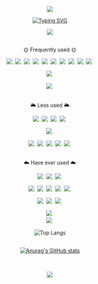 <!--
**withbbang/withbbang** is a ✨ _special_ ✨ repository because its `README.md` (this file) appears on your GitHub profile.
 
Here are some ideas to get you  started:

- 🔭 I’m currently working on ...
- 🌱 I’m currently learning ...
- 👯 I’m looking to collaborate on ...
- 🤔 I’m looking for help with ...
- 💬 Ask me about ...
- 📫 How to reach me: ...
-->
<div align=center>
  <!-- 헤더 -->
  <img src="https://capsule-render.vercel.app/api?type=waving&color=0:8ba8ff,100:0015ad&text=&animation=twinkling&height=100" />

  <!-- 헤더 문구 -->
  <a href="https://git.io/typing-svg"><img src="https://readme-typing-svg.demolab.com?font=Alkatra&weight=500&size=45&duration=4000&pause=3&color=EEEEEE&center=true&vCenter=true&multiline=true&repeat=true&width=435&height=100&lines=%EC%83%81%EB%82%A8%EC%9E%90+Github" alt="Typing SVG" /></a>
  <br/>

  <!-- 방문자 수 -->
  <a href="https://hits.seeyoufarm.com"><img src="https://hits.seeyoufarm.com/api/count/incr/badge.svg?url=https%3A%2F%2Fgithub.com%2Fwithbbang%2Fhit-counter&count_bg=%23A3C5ED&title_bg=%23293BD5&icon=nextdoor.svg&icon_color=%23E7E7E7&title=visitors&edge_flat=false"/></a>
  <br/><br/>
  
  <!-- 자주 사용 -->
  🌞 Frequently used 🌞
  <br/>
  <!-- 프론트 -->
  <img src="https://img.shields.io/badge/TS-3178C6?style=flat&logo=typescript&logoColor=white">&nbsp;
  <img src="https://img.shields.io/badge/JS-F7DF1E?style=flat&logo=javascript&logoColor=white">&nbsp;
  <img src="https://img.shields.io/badge/REACT-61DAFB?style=flat&logo=react&logoColor=white">&nbsp;
  <img src="https://img.shields.io/badge/NEXTJS-000000?style=flat&logo=nextdotjs&logoColor=white">&nbsp;
  <img src="https://img.shields.io/badge/REACTQUERY-FF4154?style=flat&logo=reactquery&logoColor=white">&nbsp;
  <img src="https://img.shields.io/badge/ZUSTAND-004088?style=flat&logoColor=white">&nbsp;
  <img src="https://img.shields.io/badge/SASS-CC6699?style=flat&logo=sass&logoColor=white">&nbsp;
  <img src="https://img.shields.io/badge/REDUX-764ABC?style=flat&logo=redux&logoColor=white">&nbsp;
  <img src="https://img.shields.io/badge/REDUXSAGA-999999?style=flat&logo=reduxsaga&logoColor=white">&nbsp;
  <img src="https://img.shields.io/badge/ESLINT-4B32C3?style=flat&logo=eslint&logoColor=white">&nbsp;
  <br/>
  <!-- 백 -->
  <img src="https://img.shields.io/badge/EXPRESS-000000?style=flat&logo=express&logoColor=white">&nbsp;
  <br/>
  <!-- 환경, DB -->
  <img src="https://img.shields.io/badge/NODE-339933?style=flat&logo=nodedotjs&logoColor=white">&nbsp;
  <br/><br/>

  <!-- 덜 사용 -->
  🌥 Less used 🌥
  <br/>
  <!-- 프론트 -->
  <img src="https://img.shields.io/badge/CSS-1572B6?style=flat&logo=css3&logoColor=white">&nbsp;
  <img src="https://img.shields.io/badge/WEBPACK-8DD6F9?style=flat&logo=webpack&logoColor=white">&nbsp;
  <img src="https://img.shields.io/badge/BABEL-F9DC3E?style=flat&logo=babel&logoColor=white">&nbsp;
  <img src="https://img.shields.io/badge/REACTNATIVE-61DAFB?style=flat&logo=react&logoColor=white">&nbsp;
  <br/>
  <!-- 백 -->
  <img src="https://img.shields.io/badge/FASTAPI-009688?style=flat&logo=fastapi&logoColor=white">&nbsp;
  <br/>
  <!-- 환경, DB -->
  <img src="https://img.shields.io/badge/UBUNTU-E95420?style=flat&logo=ubuntu&logoColor=white">&nbsp;
  <img src="https://img.shields.io/badge/SENTRY-362D59?style=flat&logo=sentry&logoColor=white">&nbsp;
  <img src="https://img.shields.io/badge/ORACLE-F80000?style=flat&logo=oracle&logoColor=white">&nbsp;
  <img src="https://img.shields.io/badge/MYSQL-4479A1?style=flat&logo=mysql&logoColor=white">&nbsp;
  <img src="https://img.shields.io/badge/FIREBASE-FFCA28?style=flat&logo=firebase&logoColor=white">&nbsp;
  <br/><br/>

  <!-- 사용한적 있음 -->
  ☁️ Have ever used ☁️
  <br/>
  <!-- 프론트 -->
  <img src="https://img.shields.io/badge/SVELTE-FF3E00?style=flat&logo=svelte&logoColor=white">&nbsp;
  <img src="https://img.shields.io/badge/THREEJS-000000?style=flat&logo=threedotjs&logoColor=white">&nbsp;
  <img src="https://img.shields.io/badge/VITE-646CFF?style=flat&logo=vite&logoColor=white">&nbsp;
  <!-- 백 -->
  <img src="https://img.shields.io/badge/APOLLO-311C87?style=flat&logo=apollographql&logoColor=white">&nbsp;
  <img src="https://img.shields.io/badge/SPRING-6DB33F?style=flat&logo=spring&logoColor=white">&nbsp;
  <img src="https://img.shields.io/badge/SPRINGBOOT-6DB33F?style=flat&logo=springboot&logoColor=white">&nbsp;
  <img src="https://img.shields.io/badge/DJANGO-092E20?style=flat&logo=django&logoColor=white">&nbsp;
  <img src="https://img.shields.io/badge/NESTJS-E0234E?style=flat&logo=nestjs&logoColor=white">&nbsp;
  <br/>
  <!-- 환경, DB -->
  <img src="https://img.shields.io/badge/AWS LAMBDA-FF9900?style=flat&logo=awslambda&logoColor=white">&nbsp;
  <img src="https://img.shields.io/badge/GRAPHQL-E10098?style=flat&logo=graphql&logoColor=white">&nbsp;
  <img src="https://img.shields.io/badge/POSTGRESQL-4169E1?style=flat&logo=postgresql&logoColor=white">&nbsp;
  <!-- <img src="https://img.shields.io/badge/DOCKER-2496ED?style=flat&logo=docker&logoColor=white">&nbsp; -->
  <img src="https://img.shields.io/badge/CENTOS-262577?style=flat&logo=centos&logoColor=white">&nbsp;
  <br/>
  <img src="https://img.shields.io/badge/PRISMA-2D3748?style=flat&logo=prisma&logoColor=white">&nbsp;
  <br/>
  <!-- 언어 -->
  <!-- <img src="https://img.shields.io/badge/C-A8B9CC?style=flat&logo=c&logoColor=white">&nbsp;
  <br/><br/> -->
  

  <!-- 자주 사용하는 언어 -->
  ![Top Langs](https://github-readme-stats.vercel.app/api/top-langs/?username=withbbang&layout=compact)
  <br/><br/>
  <!-- Git stats -->
  [![Anurag's GitHub stats](https://github-readme-stats.vercel.app/api?username=withbbang&show_icons=true&theme=tokyonight)](https://github.com/anuraghazra/github-readme-stats)
  <br/><br/><br/>

  <img src="https://capsule-render.vercel.app/api?type=waving&color=0:8ba8ff,100:0015ad&text=&animation=twinkling&height=150&section=footer" />
</div>

<!-- 참고 사이트 -->
<!-- 헤더 푸터: https://capsule-render.vercel.app -->
<!-- 헤더 애니메이션 문구: https://github.com/DenverCoder1/readme-typing-svg -->
<!-- 방문자수 뱃지: https://hits.seeyoufarm.com/ -->
<!-- 뱃지 생성: https://shields.io/badges/ -->
<!-- 뱃지 예시 아이콘: https://simpleicons.org/ -->
<!-- 자주 사용하는 언어: https://github.com/anuraghazra/github-readme-stats -->
<!-- Git stats: https://github.com/anuraghazra/github-readme-stats -->
